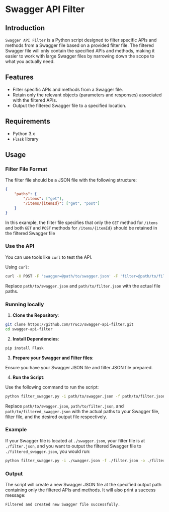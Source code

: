 # Swagger API Filter

## Introduction

`Swagger API Filter` is a Python script designed to filter specific APIs and methods from a Swagger file based on a provided filter file. The filtered Swagger file will only contain the specified APIs and methods, making it easier to work with large Swagger files by narrowing down the scope to what you actually need.

## Features

- Filter specific APIs and methods from a Swagger file.
- Retain only the relevant objects (parameters and responses) associated with the filtered APIs.
- Output the filtered Swagger file to a specified location.

## Requirements

- Python 3.x
- `Flask` library

## Usage

### Filter File Format

The filter file should be a JSON file with the following structure:

```json
{
    "paths": {
        "/items": ["get"],
        "/items/{itemId}": ["get", "post"]
    }
}
```

In this example, the filter file specifies that only the `GET` method for `/items` and both `GET` and `POST` methods for `/items/{itemId}` should be retained in the filtered Swagger file

### Use the API

You can use tools like `curl` to test the API.

Using `curl`:

```bash
curl -X POST -F 'swagger=@path/to/swagger.json' -F 'filter=@path/to/filter.json' https://swagger-api-filter.vercel.app/filter
```

Replace `path/to/swagger.json` and `path/to/filter.json` with the actual file paths.

### Running locally

1. **Clone the Repository**:

```bash
git clone https://github.com/TrucJ/swagger-api-filter.git
cd swagger-api-filter
```

2. **Install Dependencies**:

```bash
pip install Flask
```

3. **Prepare your Swagger and Filter files**:

Ensure you have your Swagger JSON file and filter JSON file prepared.

4. **Run the Script**:

Use the following command to run the script:

```bash
python filter_swagger.py -i path/to/swagger.json -f path/to/filter.json -o path/to/filtered_swagger.json
```

Replace `path/to/swagger.json`, `path/to/filter.json`, and `path/to/filtered_swagger.json` with the actual paths to your Swagger file, filter file, and the desired output file respectively.

### Example

If your Swagger file is located at `./swagger.json`, your filter file is at `./filter.json`, and you want to output the filtered Swagger file to `./filtered_swagger.json`, you would run:

```bash
python filter_swagger.py -i ./swagger.json -f ./filter.json -o ./filtered_swagger.json
```

### Output

The script will create a new Swagger JSON file at the specified output path containing only the filtered APIs and methods. It will also print a success message:

```bash
Filtered and created new Swagger file successfully.
```
